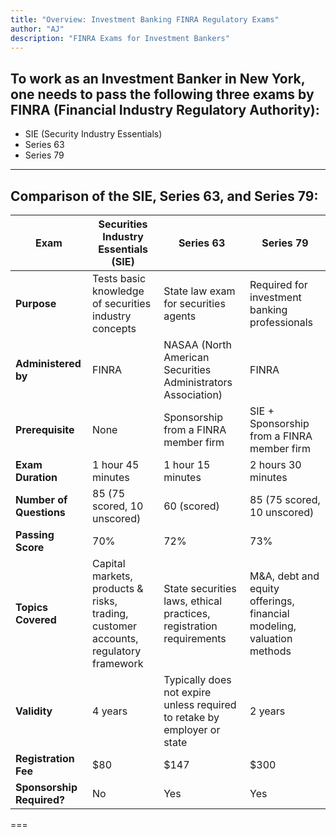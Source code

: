 ```yaml
---
title: "Overview: Investment Banking FINRA Regulatory Exams"
author: "AJ"
description: "FINRA Exams for Investment Bankers"
---
```


## To work as an Investment Banker in New York, one needs to pass the following three exams by FINRA (Financial Industry Regulatory Authority):

- SIE (Security Industry Essentials)
- Series 63
- Series 79

---

## Comparison of the **SIE, Series 63, and Series 79**:


| **Exam**    | **Securities Industry Essentials (SIE)** | **Series 63** | **Series 79** |
|------------|---------------------------------|----------------|----------------|
| **Purpose** | Tests basic knowledge of securities industry concepts | State law exam for securities agents | Required for investment banking professionals |
| **Administered by** | FINRA | NASAA (North American Securities Administrators Association) | FINRA |
| **Prerequisite** | None | Sponsorship from a FINRA member firm | SIE + Sponsorship from a FINRA member firm |
| **Exam Duration** | 1 hour 45 minutes | 1 hour 15 minutes | 2 hours 30 minutes |
| **Number of Questions** | 85 (75 scored, 10 unscored) | 60 (scored) | 85 (75 scored, 10 unscored) |
| **Passing Score** | 70% | 72% | 73% |
| **Topics Covered** | Capital markets, products & risks, trading, customer accounts, regulatory framework | State securities laws, ethical practices, registration requirements | M&A, debt and equity offerings, financial modeling, valuation methods |
| **Validity** | 4 years | Typically does not expire unless required to retake by employer or state | 2 years |
| **Registration Fee** | $80 | $147 | $300 |
| **Sponsorship Required?** | No | Yes | Yes |

===



